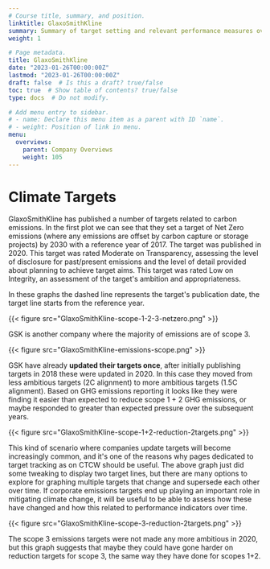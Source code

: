 ```yaml
---
# Course title, summary, and position.
linktitle: GlaxoSmithKline
summary: Summary of target setting and relevant performance measures over time
weight: 1

# Page metadata.
title: GlaxoSmithKline
date: "2023-01-26T00:00:00Z"
lastmod: "2023-01-26T00:00:00Z"
draft: false  # Is this a draft? true/false
toc: true  # Show table of contents? true/false
type: docs  # Do not modify.

# Add menu entry to sidebar.
# - name: Declare this menu item as a parent with ID `name`.
# - weight: Position of link in menu.
menu:
  overviews:
    parent: Company Overviews
    weight: 105
---
```



# Climate Targets

GlaxoSmithKline has published a number of targets related to carbon emissions. In the first plot we can see that they set a target of Net Zero emissions (where any emissions are offset by carbon capture or storage projects) by 2030 with a reference year of 2017. The target was published in 2020. This target was rated Moderate on Transparency, assessing the level of disclosure for past/present emissions and the level of detail provided about planning to achieve target aims. This target was rated Low on Integrity, an assessment of the target's ambition and appropriateness.

In these graphs the dashed line represents the target's publication date, the target line starts from the reference year.

{{< figure src="GlaxoSmithKline-scope-1-2-3-netzero.png" >}}

GSK is another company where the majority of emissions are of scope 3.

{{< figure src="GlaxoSmithKline-emissions-scope.png" >}}

GSK have already **updated their targets once**, after initially publishing targets in 2018 these were updated in 2020. In this case they moved from less ambitious targets (2C alignment) to more ambitious targets (1.5C alignment). Based on GHG emissions reporting it looks like they were finding it easier than expected to reduce scope 1 + 2 GHG emissions, or maybe responded to greater than expected pressure over the subsequent years.

{{< figure src="GlaxoSmithKline-scope-1+2-reduction-2targets.png" >}}


This kind of scenario where companies update targets will become increasingly common, and it's one of the reasons why pages dedicated to target tracking as on CTCW should be useful. The above graph just did some tweaking to display two target lines, but there are many options to explore for graphing multiple targets that change and supersede each other over time. If corporate emissions targets end up playing an important role in mitigating climate change, it will be useful to be able to assess how these have changed and how this related to performance indicators over time.

{{< figure src="GlaxoSmithKline-scope-3-reduction-2targets.png" >}}

The scope 3 emissions targets were not made any more ambitious in 2020, but this graph suggests that maybe they could have gone harder on reduction targets for scope 3, the same way they have done for scopes 1+2.
